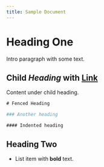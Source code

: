 ```yaml
---
title: Sample Document
---
```


Heading One
===========

Intro paragraph with some text.

## Child *Heading* with [Link](https://example.com)

Content under child heading.

```rust
# Fenced Heading
```

~~~python
### Another heading
~~~

    #### Indented heading

Heading Two
-----------

- List item with **bold** text.
